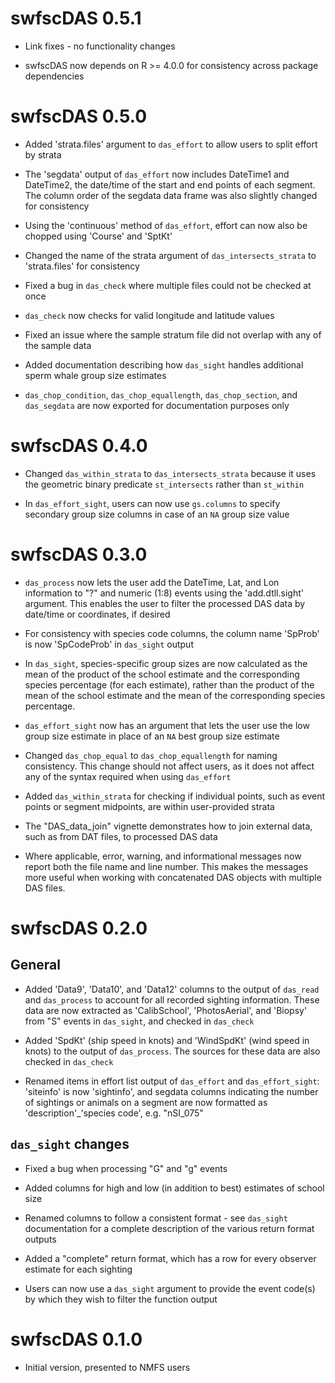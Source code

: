 # swfscDAS 0.5.1

* Link fixes - no functionality changes

* swfscDAS now depends on R >= 4.0.0 for consistency across package dependencies


# swfscDAS 0.5.0 

* Added 'strata.files' argument to `das_effort` to allow users to split effort by strata

* The 'segdata' output of `das_effort` now includes DateTime1 and DateTime2, the date/time of the start and end points of each segment. The column order of the segdata data frame was also slightly changed for consistency

* Using the 'continuous' method of `das_effort`, effort can now also be chopped using 'Course' and 'SptKt'

* Changed the name of the strata argument of `das_intersects_strata` to 'strata.files' for consistency

* Fixed a bug in `das_check` where multiple files could not be checked at once

* `das_check` now checks for valid longitude and latitude values

* Fixed an issue where the sample stratum file did not overlap with any of the sample data

* Added documentation describing how `das_sight` handles additional sperm whale group size estimates

* `das_chop_condition`, `das_chop_equallength`, `das_chop_section`, and `das_segdata` are now exported for documentation purposes only


# swfscDAS 0.4.0

* Changed `das_within_strata` to `das_intersects_strata` because it uses the geometric binary predicate `st_intersects` rather than `st_within`

* In `das_effort_sight`, users can now use `gs.columns` to specify secondary group size columns in case of an `NA` group size value


# swfscDAS 0.3.0

* `das_process` now lets the user add the DateTime, Lat, and Lon information to "?" and numeric (1:8) events using the 'add.dtll.sight' argument. This enables the user to filter the processed DAS data by date/time or coordinates, if desired

* For consistency with species code columns, the column name 'SpProb' is now 'SpCodeProb' in `das_sight` output

* In `das_sight`, species-specific group sizes are now calculated as the mean of the product of the school estimate and the corresponding species percentage (for each estimate), rather than the product of the mean of the school estimate and the mean of the corresponding species percentage.

* `das_effort_sight` now has an argument that lets the user use the low group size estimate in place of an `NA` best group size estimate 

* Changed `das_chop_equal` to `das_chop_equallength` for naming consistency. This change should not affect users, as it does not affect any of the syntax required when using `das_effort`

* Added `das_within_strata` for checking if individual points, such as event points or segment midpoints, are within user-provided strata

* The "DAS_data_join" vignette demonstrates how to join external data, such as from DAT files, to processed DAS data

* Where applicable, error, warning, and informational messages now report both the file name and line number. This makes the messages more useful when working with concatenated DAS objects with multiple DAS files.


# swfscDAS 0.2.0

## General 

* Added 'Data9', 'Data10', and 'Data12' columns to the output of `das_read` and `das_process` to account for all recorded sighting information. These data are now extracted as 'CalibSchool', 'PhotosAerial', and 'Biopsy' from "S" events in `das_sight`, and checked in `das_check`

* Added 'SpdKt' (ship speed in knots) and 'WindSpdKt' (wind speed in knots) to the output of `das_process`. The sources for these data are also checked in `das_check`

* Renamed items in effort list output of `das_effort` and `das_effort_sight`: 'siteinfo' is now 'sightinfo', and segdata columns indicating the number of sightings or animals on a segment are now formatted as 'description'_'species code', e.g. "nSI_075"

## `das_sight` changes

* Fixed a bug when processing "G" and "g" events

* Added columns for high and low (in addition to best) estimates of school size

* Renamed columns to follow a consistent format - see `das_sight` documentation for a complete description of the various return format outputs

* Added a "complete" return format, which has a row for every observer estimate for each sighting

* Users can now use a `das_sight` argument to provide the event code(s) by which they wish to filter the function output


# swfscDAS 0.1.0

* Initial version, presented to NMFS users
